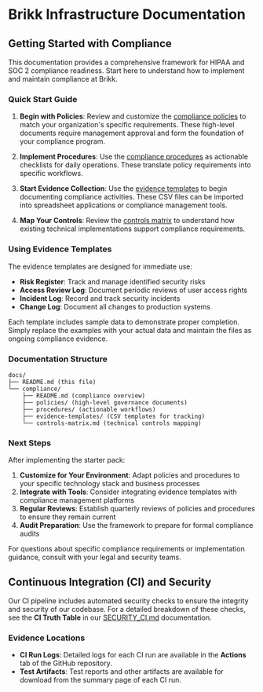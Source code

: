 # Brikk Infrastructure Documentation

## Getting Started with Compliance

This documentation provides a comprehensive framework for HIPAA and SOC 2 compliance readiness. Start here to understand how to implement and maintain compliance at Brikk.

### Quick Start Guide

1. **Begin with Policies**: Review and customize the [compliance policies](./compliance/policies/) to match your organization's specific requirements. These high-level documents require management approval and form the foundation of your compliance program.

2. **Implement Procedures**: Use the [compliance procedures](./compliance/procedures/) as actionable checklists for daily operations. These translate policy requirements into specific workflows.

3. **Start Evidence Collection**: Use the [evidence templates](./compliance/evidence-templates/) to begin documenting compliance activities. These CSV files can be imported into spreadsheet applications or compliance management tools.

4. **Map Your Controls**: Review the [controls matrix](./compliance/controls-matrix.md) to understand how existing technical implementations support compliance requirements.

### Using Evidence Templates

The evidence templates are designed for immediate use:

- **Risk Register**: Track and manage identified security risks
- **Access Review Log**: Document periodic reviews of user access rights  
- **Incident Log**: Record and track security incidents
- **Change Log**: Document all changes to production systems

Each template includes sample data to demonstrate proper completion. Simply replace the examples with your actual data and maintain the files as ongoing compliance evidence.

### Documentation Structure

```
docs/
├── README.md (this file)
└── compliance/
    ├── README.md (compliance overview)
    ├── policies/ (high-level governance documents)
    ├── procedures/ (actionable workflows)
    ├── evidence-templates/ (CSV templates for tracking)
    └── controls-matrix.md (technical controls mapping)
```

### Next Steps

After implementing the starter pack:

1. **Customize for Your Environment**: Adapt policies and procedures to your specific technology stack and business processes
2. **Integrate with Tools**: Consider integrating evidence templates with compliance management platforms
3. **Regular Reviews**: Establish quarterly reviews of policies and procedures to ensure they remain current
4. **Audit Preparation**: Use the framework to prepare for formal compliance audits

For questions about specific compliance requirements or implementation guidance, consult with your legal and security teams.


## Continuous Integration (CI) and Security

Our CI pipeline includes automated security checks to ensure the integrity and security of our codebase. For a detailed breakdown of these checks, see the **CI Truth Table** in our [SECURITY_CI.md](./SECURITY_CI.md#ci-truth-table) documentation.

### Evidence Locations

- **CI Run Logs**: Detailed logs for each CI run are available in the **Actions** tab of the GitHub repository.
- **Test Artifacts**: Test reports and other artifacts are available for download from the summary page of each CI run.

